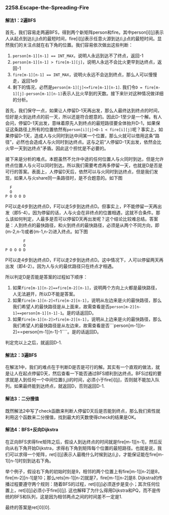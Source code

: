 ### 2258.Escape-the-Spreading-Fire

#### 解法1：2遍BFS
首先，我们容易走两遍BFS，得到两个新矩阵person和fire。其中person[i][j]表示人从起点到达(i,j)点的最短时间，fire[i][j]表示任意火源到达(i,j)点的最短时间。显然我们的关注点就在右下角的位置。我们容易依次做出这些判断：
1. ```person[m-1][n-1] == INT_MAX```，说明人永远到达不了终点，返回-1
2. ```person[m-1][n-1] > fire[m-1][j]```，说明人永远不会比火更早到达终点，返回-1
3. ```fire[m-1][n-1] == INT_MAX```，说明火永远不会达到终点，那么人可以慢慢走，返回1e9
4. 剩下的情况，必然是```person[m-1][j]<=fire[m-1][n-1]```. 我们令```D = fire[m-1][j]-person[m-1][n-1]```表示人比火早到的天数。接下来针对这种情况做详细的分析。

首先，我们保守一点，如果让人停留D-1天再出发，那么人最终达到终点的时间，恰好是火到达终点的前一天，所以还是符合题意的。因此D-1至少是一个解。有人会问，停留D-1天出发，意味着原先人到终点的最短路径要全体抬升D-1，如果保证这条路径上所有的位置依然有```person[i][j]+D-1 < fire[i][j]```呢？事实上，如果停留D-1天，造成人与火同时到达中间某一个位置，那么火就可以借用这条“路径”，必然也会造成人与火同时到达终点。这与之前“人停留D-1天出发，依然会比火早一天到达终点”矛盾。因此这个担忧是不必要的。

接下来是分析的难点。本题虽然不允许中途的任何位置人与火同时到达，但是允许终点位置人与火可以同时到达。所以我们需要考虑再多停留一天，也就是D是否是可行的答案。表面上，人停留D天后，依然可以与火同时到达终点，但是我们发现，如果人与火share同一条路径时，是不合题意的。如下图
```
  F
  O
P O O O D
```
P可以走4步到达终点D，F可以走5步到达终点D。但事实上，P不能停留一天再出发（即5-4）。因为停留的话，人与火会在非终点的位置相遇，这就不合条件。那么该如何判定，人最多是否可以停留D天再出发呢？这个结论比较难总结。答案是：人到终点的最快路径，和火到终点的最快路径，必须是从两个不同方向，即(m-2,n-1)或者(m-1,n-2)进入终点。如下图

```
        F
        O
P O O O D
```
P可以走4步到达终点D，F可以走2步到达终点D。这中情况下，人可以停留两天再出发（即4-2）。因为人与火的最优路径只在终点才相遇。

所以判定D是否能是答案的过程如下顺序：
1. 如果```fire[m-1][n-2]==fire[m-2][n-1]```，说明两个方向上火都是最快路径，人无法避开，所以D不能是答案。
2. 如果```fire[m-1][n-2]<fire[m-2][n-1]```，说明从左边来是火的最快路径，那么我们希望人的最快路径是从上面来，故需查看是否```person[m-2][n-1]==person[m-1][n-1]-1```。是的话返回D。
3. 如果```fire[m-1][n-2]>fire[m-2][n-1]```，说明从上边来是火的最快路径，那么我们希望人的最快路径是从左边来，故需查看是否```person[m-1][n-2]==person[m-1][n-1]-1````。是的话返回D。

判定完以上之后，就返回D-1.

#### 解法2：3遍BFS
在解法1中，我们的难点在于判断D是否是可行的解。其实有一个直观的做法，就是让人在起点停留D天，然后查看一下能否通过BFS顺利到达终点。BFS过程的要求就是人到任何一个中间位置(i,j)的时间，必须小于fire[i][j]，否则就不能加入队列。如果最终能到达终点，就返回D，否则返回D-1.

#### 解法3：二分搜值
既然解法2中写了check函数来判断人停留D天后是否能到终点，那么我们索性就利用这个函数来二分搜值，找到最大的天数使得check的结果是OK。

#### 解法4：BFS+反向Dijkstra
在正向BFS求得fire矩阵之后，假设人到达终点的时间就是fire[m-1][n-1]，然后反向从右下角开始Dijkstra，求得右下角到矩阵每个位置的最短路径。也就是说，我们可以求得一个矩阵，ret[i][j]表示人最晚什么时候到达(i,j)，才能保证能在fire[m-1][n-1]时刻到达右下角。

举个例子，假设右下角的初始时刻是9，相邻的两个位置上有fire[m-1][n-2]是8，fire[m-2][n-1]是10；那么rets[m-1][n-2]就是7，fire[m-1][n-2]是8. Dijkstra的传播过程要遵守两个规则：随着BFS的过程，ret[i][j]必须逐步是变小；其次任何位置上，ret[i][j]必须小于fire[i][j]. 这也解释了为什么得用Dijkstra和PQ，而不是传统的BFS和队列，这是因为相邻两点之间的时间差不一定是1.

最终的答案是ret[0][0].

